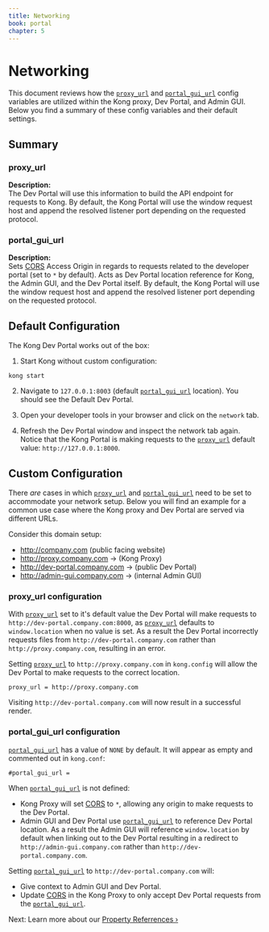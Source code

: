 ```yaml
---
title: Networking
book: portal
chapter: 5
---
```


# Networking

This document reviews how the [`proxy_url`][proxy_url]
and [`portal_gui_url`][portal_gui_url] config variables are utilized within the Kong proxy, Dev Portal, and Admin GUI. Below you find a summary of these config variables and their default settings.

## Summary

### proxy_url
  
**Description:**  
The Dev Portal will use this information to build the API endpoint for requests to Kong. By default, the Kong Portal will use the window request host and append the resolved listener port depending on the requested protocol.

### portal_gui_url

**Description:**  
Sets [CORS][CORS] Access Origin in regards to requests related to the developer portal (set to `*` by default). Acts as Dev Portal location reference for Kong, the Admin GUI, and the Dev Portal itself. By default, the Kong Portal will use the window request host and append the resolved listener port depending on the requested protocol.


## Default Configuration

The Kong Dev Portal works out of the box:

1. Start Kong without custom configuration:

```
kong start
```

2. Navigate to `127.0.0.1:8003` (default [`portal_gui_url`][portal_gui_url] location).  You should see the Default Dev Portal.

3. Open your developer tools in your browser and click on the `network` tab.

4. Refresh the Dev Portal window and inspect the network tab again.  Notice that the Kong Portal is making requests to the [`proxy_url`][proxy_url] default value: `http://127.0.0.1:8000`.


## Custom Configuration

There _are_ cases in which [`proxy_url`][proxy_url] and [`portal_gui_url`][portal_gui_url] need to be set to accommodate your network setup.  Below you will find an example for a common use case where the Kong proxy and Dev Portal are served via different URLs.

Consider this domain setup:

- http://company.com (public facing website)
- http://proxy.company.com -> (Kong Proxy)
- http://dev-portal.company.com -> (public Dev Portal)
- http://admin-gui.company.com -> (internal Admin GUI)


### proxy_url configuration

With [`proxy_url`][proxy_url] set to it's default value the Dev Portal will make requests to `http://dev-portal.company.com:8000`, as [`proxy_url`][proxy_url] defaults to `window.location` when no value is set.  As a result the Dev Portal incorrectly requests files from `http://dev-portal.company.com` rather than `http://proxy.company.com`, resulting in an error.

Setting [`proxy_url`][proxy_url] to `http://proxy.company.com` in `kong.config` will allow the Dev Portal to make requests to the correct location.  

```
proxy_url = http://proxy.company.com
```

Visiting `http://dev-portal.company.com` will now result in a successful render.


### portal_gui_url configuration

[`portal_gui_url`][portal_gui_url] has a value of `NONE` by default. It will appear as empty and commented out in `kong.conf`:

```
#portal_gui_url =
```

When [`portal_gui_url`][portal_gui_url] is not defined:  

  - Kong Proxy will set [CORS][CORS] to `*`, allowing any origin to make requests to the Dev Portal.
  - Admin GUI and Dev Portal use [`portal_gui_url`][portal_gui_url] to reference Dev Portal location. As a result the Admin GUI will reference `window.location` by default when linking out to the Dev Portal resulting in a redirect to `http://admin-gui.company.com` rather than `http://dev-portal.company.com`.

Setting [`portal_gui_url`][portal_gui_url] to `http://dev-portal.company.com` will:  

  - Give context to Admin GUI and Dev Portal.
  - Update [CORS][CORS] in the Kong Proxy to only accept Dev Portal requests from the [`portal_gui_url`][portal_gui_url].

Next: Learn more about our [Property Referrences &rsaquo;]({{page.book.next}})

[portal_gui_url]: /enterprise/{{page.kong_version}}/developer-portal/configuration/property-reference/#portal_gui_url
[proxy_url]: /enterprise/{{page.kong_version}}/developer-portal/configuration/property-reference/#proxy_url
[CORS]: https://developer.mozilla.org/en-US/docs/Web/HTTP/CORS

